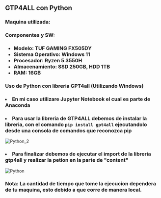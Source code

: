 ## GTP4ALL con Python

### Maquina utilizada:

### Componentes y SW: 

### <ul><li>Modelo: TUF GAMING FX505DY</li><li>Sistema Operativo: Windows 11</li><li>Procesador: Ryzen 5 3550H</li><li>Almacenamiento: SSD 250GB, HDD 1TB</li><li>RAM: 16GB</li></ul>

### Uso de Python con libreria GPT4all (Utilizando Windows)

### <li>En mi caso utilizare Jupyter Notebook el cual es parte de Anaconda</li>

### <li>Para usar la libreria de GTP4ALL debemos de instalar la libreria, con el comando <code>pip install gpt4all</code> ejecutandolo desde una consola de comandos que reconozca pip</li>

![Python_2](https://github.com/RETBOT/ChatDynamix/assets/71898783/e8063aba-3bfa-40e3-8481-2e3fbbfe09f7)

### <li>Para finalizar debemos de ejecutar el import de la libreria gtp4all y realizar la petion en la parte de "content"</li>

![Python](https://github.com/RETBOT/ChatDynamix/assets/71898783/506bcd6e-68c3-47a4-905c-0a4b37d968ea)

### Nota: La cantidad de tiempo que tome la ejecucion dependera de tu maquina, esto debido a que corre de manera local.
